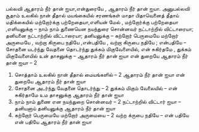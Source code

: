 
பல்லவி
ஆதாரம் நீர் தான் ஐயா,என்துரையே ,
ஆதாரம் நீர் தான் ஐயா.
அனுபல்லவி
சூதாம் உலகில் நான் தீதால் மயங்கையில்
சரணங்கள்
மாதா பிதாவெனைத் தீதாய் மதிக்கையில்
மற்றோர்க்கு பற்றேதையா,எளியன் மேல் ,
மற்றோர்க்கு பற்றேதையா ,எளியனுக்கு –
நாம் நாம் துணையென நயந்துரை சொன்னவர்
நட்டாற்றில் விட்டாரையா; தனியனை
நட்டாற்றில் விட்டாரையா; தனியனுக்கு –
கற்றோர் பெருமையே மற்றோர் அருமையே ,
வற்றா கிருபை நதியே ,என்பதியே ,
வற்றா கிருபை நதியே ; என்பதியே –
சோதனை யடர்ந்து வேதனை தொடர்ந்து
துக்கம் மிகுவேளையில், என் சுகிர்தமே ,
துக்கம் மிகுவேளையில் உன் தாசனுக்கு –
ஆதாரம் நீர் தான் ஐயா
என் துறையே
ஆதாரம் நீர் தான் ஐயா – 2
1. சொத்தாம் உலகில் நான் தீதால் மையங்களில் – 2
ஆதாரம் நீர் தான் ஐயா
என் துறையே
ஆதாரம் நீர் தான் ஐயா
2. சோதனை அடர்ந்து வேதனை தொடர்ந்து – 2
துக்கம் மிகும் வேலையில் – என் சுகிர்தாமே
உம தாசனுக்கு ஆதாரம் நீர் தான் ஐயா
3. நாம் நாம் துணை என நயந்துறை சொன்னவர் – 2
நட்டாற்றில் விட்டார் ஐயா – தனியனாய்
தனியனுக்கு ஆதாரம் நீர் தான் ஐயா
4. கற்றோர் பெருமையே மற்றோர் அருமையை – 2
வற்ற க்ருபை நதியே – என் பதியே
என் பதியே ஆதாரம் நீர் தான் ஐயா

